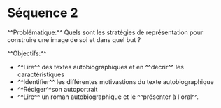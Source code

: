 # Séquence 2

^^Problématique:^^ Quels sont les stratégies de représentation pour construire une image de soi et dans quel but ?

^^Objectifs:^^

* ^^Lire^^ des textes autobiographiques et en ^^décrir^^ les caractéristiques
* ^^Identifier^^ les différentes motivastions du texte autobiographique
* ^^Rédiger^^son autoportrait
* ^^Lire^^ un roman autobiographique et le ^^présenter à l'oral^^.